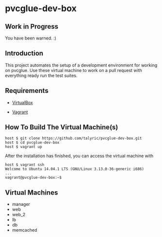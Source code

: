 # pvcglue-dev-box

## Work in Progress

You have been warned.  :)

## Introduction

This project automates the setup of a development environment for working on pvcglue. Use these virtual machine to work on a pull request with everything ready run the test suites.

## Requirements

* [VirtualBox](https://www.virtualbox.org)

* [Vagrant](http://vagrantup.com)

## How To Build The Virtual Machine(s)

    host $ git clone https://github.com/talyric/pvcglue-dev-box.git
    host $ cd pvcglue-dev-box
    host $ vagrant up

After the installation has finished, you can access the virtual machine with

    host $ vagrant ssh
    Welcome to Ubuntu 14.04.1 LTS (GNU/Linux 3.13.0-36-generic i686)
    ...
    vagrant@pvcglue-dev-box:~$

## Virtual Machines

* manager
* web
* web_2
* lb
* db
* memcached
 

